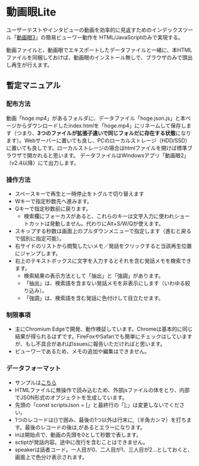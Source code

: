 # 動画眼Lite
ユーザーテストやインタビューの動画を効率的に見返すためのインデックスツール「[動画眼3](https://github.com/do-gugan/do-gagan_electron)」の簡易ビューワー動作を
HTML/JavaScriptのみで実現する。

動画ファイルと、動画眼でエキスポートしたデータファイルと一緒に、本HTMLファイルを同梱しておけば、動画眼のインストール無しで、ブラウザのみで頭出し再生が行えます。

## 暫定マニュアル
### 配布方法
動画「hoge.mp4」があるフォルダに、データファイル「hoge.json.js」と本ページからダウンロードしたindex.htmlを「hoge.mp4」にリネームして保存します（つまり、**3つのファイルが拡張子違いで同じフォルだに存在する状態**になります）。Webサーバーに置いても良し、PCのローカルストレージ（HDD/SSD）に置いても良しです。ローカルストレージの場合はhtmlファイルを開けば標準ブラウザで開かれると思います。
データファイルはWindowsアプリ「動画眼2」（v2.4以降）にて出力します。
### 操作方法
- スペースキーで再生と一時停止をトグルで切り替えます
- Wキーで指定秒数先へ進みます。
- Qキーで指定秒数前に戻ります。
  - 検索欄にフォーカスがあると、これらのキーは文字入力に使われショートカットは発動しません。代わりにAlt+S/W/Qが使えます。
- スキップする秒数は画面上のプルダウンメニューで指定します（進むと戻るで個別に指定可能）。
- 右サイドのリストから閲覧したいメモ／発話をクリックすると当該再生位置にジャンプします。
- 右上のテキストボックスに文字を入力するとそれを含む発話メモを検索できます。
  - 検索結果の表示方法として「抽出」と「強調」があります。
  - 「抽出」は、検索語を含まない発話メモを非表示にします（いわゆる絞り込み）。
  - 「強調」は、検索語を含む発話に色付けして目立たせます。
### 制限事項
- 主にChromium Edgeで開発、動作検証しています。Chromeは基本的に同じ結果が得られるはずです。FireFoxやSafariでも簡単にチェックはしていますが、もし不具合があればIssuesに報告いただければと思います。
- ビューワーであるため、メモの追加や編集はできません。

### データフォーマット
- サンプルは[こちら](sample.json.js)
- HTMLファイルに無操作で読み込むため、外部jsファイルの体をとり、内部でJSON形式のオブジェクトを生成しています。
- 先頭の「const scriptsJson = [」と最終行の「];」は変更しないでください。
- 1つのレコードは{}で囲み、最後の1つ以外は行末に,（半角カンマ）を打ちます。最後のレコードの後は,があるとエラーになります。
- inは開始点で、動画の先頭を0として秒数で表します。
- sctiptが発話内容。途中に改行を含むことはできません。
- speakerは話者コード。一人目が0、二人目が1、三人目が2...としておくと、画面上で色分け表示されます。
